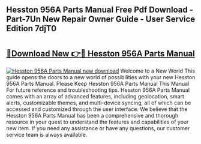 ## Hesston 956A Parts Manual Free Pdf Download - Part-7Un New Repair Owner Guide - User Service Edition 7djT0

# <h2><a href="http://bc68696.oget.top/?id=Hesston+956A+Parts+Manual">🔗Download New 👉🔴 Hesston 956A Parts Manual</a></h2>

[![Hesston 956A Parts Manual new download](https://i.imgur.com/5g1atiW.png)](http://bc68696.oget.top/?id=Hesston+956A+Parts+Manual)
Welcome to a New World This guide opens the doors to a new world of possibilities with your new Hesston 956A Parts Manual. Please Keep Hesston 956A Parts Manual This Manual For future reference and troubleshooting tips. Hesston 956A Parts Manual comes with an array of advanced features, including geolocation, smart alerts, customizable themes, and multi-device syncing, all of which can be accessed and customized through the user interface. We believe that the Hesston 956A Parts Manual has been a comprehensive and thorough resource in your quest to understand the features and capabilities of your new item. If you need any assistance or have any questions, our customer service team is always available.
